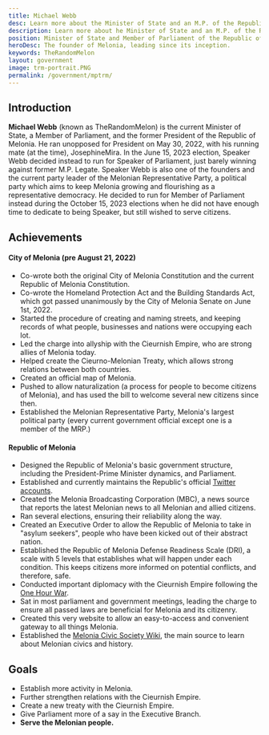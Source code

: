 ```yaml
---
title: Michael Webb
desc: Learn more about the Minister of State and an M.P. of the Republic of Melonia, Michael Webb.
description: Learn more about he Minister of State and an M.P. of the Republic of Melonia, Michael Webb.
position: Minister of State and Member of Parliament of the Republic of Melonia
heroDesc: The founder of Melonia, leading since its inception.
keywords: TheRandomMelon
layout: government
image: trm-portrait.PNG
permalink: /government/mptrm/
---
```


## Introduction
**Michael Webb** (known as TheRandomMelon) is the current Minister of State, a Member of Parliament, and the former President of the Republic of Melonia. He ran unopposed for President on May 30, 2022, with his running mate (at the time), JosephineMira. In the June 15, 2023 election, Speaker Webb decided instead to run for Speaker of Parliament, just barely winning against former M.P. Legate. Speaker Webb is also one of the founders and the current party leader of the Melonian Representative Party, a political party which aims to keep Melonia growing and flourishing as a representative democracy. He decided to run for Member of Parliament instead during the October 15, 2023 elections when he did not have enough time to dedicate to being Speaker, but still wished to serve citizens.

## Achievements

#### City of Melonia (pre August 21, 2022)
- Co-wrote both the original City of Melonia Constitution and the current Republic of Melonia Constitution.
- Co-wrote the Homeland Protection Act and the Building Standards Act, which got passed unanimously by the City of Melonia Senate on June 1st, 2022.
- Started the procedure of creating and naming streets, and keeping records of what people, businesses and nations were occupying each lot.
- Led the charge into allyship with the Cieurnish Empire, who are strong allies of Melonia today.
- Helped create the Cieurno-Melonian Treaty, which allows strong relations between both countries.
- Created an official map of Melonia.
- Pushed to allow naturalization (a process for people to become citizens of Melonia), and has used the bill to welcome several new citizens since then.
- Established the Melonian Representative Party, Melonia's largest political party (every current government official except one is a member of the MRP.)

#### Republic of Melonia
- Designed the Republic of Melonia's basic government structure, including the President-Prime Minister dynamics, and Parliament.
- Established and currently maintains the Republic's official [Twitter accounts](https://twitter.com/MeloniaGov).
- Created the Melonia Broadcasting Corporation (MBC), a news source that reports the latest Melonian news to all Melonian and allied citizens.
- Ran several elections, ensuring their reliability along the way.
- Created an Executive Order to allow the Republic of Melonia to take in "asylum seekers", people who have been kicked out of their abstract nation.
- Established the Republic of Melonia Defense Readiness Scale (DRI), a scale with 5 levels that establishes what will happen under each condition. This keeps citizens more informed on potential conflicts, and therefore, safe.
- Conducted important diplomacy with the Cieurnish Empire following the [One Hour War](https://wiki.melonia.xyz/history/one-hour-war).
- Sat in most parliament and government meetings, leading the charge to ensure all passed laws are beneficial for Melonia and its citizenry.
- Created this very website to allow an easy-to-access and convenient gateway to all things Melonia.
- Established the [Melonia Civic Society Wiki](https://wiki.melonia.xyz), the main source to learn about Melonian civics and history.

## Goals
- Establish more activity in Melonia.
- Further strengthen relations with the Cieurnish Empire.
- Create a new treaty with the Cieurnish Empire.
- Give Parliament more of a say in the Executive Branch.
- **Serve the Melonian people.**
